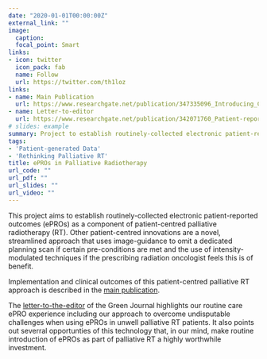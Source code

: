 ```yaml
---
date: "2020-01-01T00:00:00Z"
external_link: ""
image:
  caption: 
  focal_point: Smart
links:
- icon: twitter
  icon_pack: fab
  name: Follow
  url: https://twitter.com/th1loz
links:
- name: Main Publication
  url: https://www.researchgate.net/publication/347335096_Introducing_Computed_Tomography_Simulation-Free_and_Electronic_Patient-Reported_Outcomes-Monitored_Palliative_Radiation_Therapy_into_Routine_Care_Clinical_Outcomes_and_Implementation_Experience
- name: Letter-to-editor
  url: https://www.researchgate.net/publication/342071760_Patient-reported_outcome_measures_PROMs_in_palliative_radiotherapy
# slides: example
summary: Project to establish routinely-collected electronic patient-reported outcomes (ePROs) as a component of patient-centred palliative radiotherapy (RT). 
tags:
- 'Patient-generated Data'
- 'Rethinking Palliative RT'
title: ePROs in Palliative Radiotherapy
url_code: ""
url_pdf: ""
url_slides: ""
url_video: ""
---
```


This project aims to establish routinely-collected electronic patient-reported outcomes (ePROs) as a component of patient-centred palliative radiotherapy (RT). Other patient-centred innovations are a novel, streamlined approach that uses image-guidance to omit a dedicated planning scan if certain pre-conditions are met and the use of intensity-modulated techniques if the prescribing radiation oncologist feels this is of benefit. 

Implementation and clinical outcomes of this patient-centred palliative RT approach is described in the [main publication](https://www.researchgate.net/publication/347335096_Introducing_Computed_Tomography_Simulation-Free_and_Electronic_Patient-Reported_Outcomes-Monitored_Palliative_Radiation_Therapy_into_Routine_Care_Clinical_Outcomes_and_Implementation_Experience).

The [letter-to-the-editor](https://www.researchgate.net/publication/342071760_Patient-reported_outcome_measures_PROMs_in_palliative_radiotherapy) of the Green Journal highlights our routine care ePRO experience including our approach to overcome undisputable challenges when using ePROs in unwell palliative RT patients. It also points out severral opportunties of this technology that, in our mind, make routine introduction of ePROs as part of palliative RT a highly worthwhile investment.